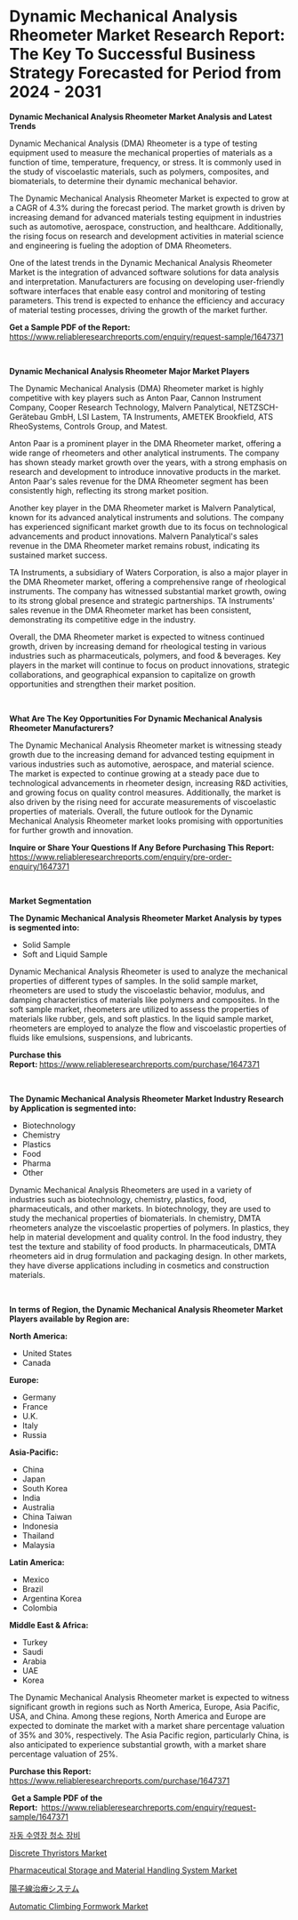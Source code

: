 <p><h1>Dynamic Mechanical Analysis Rheometer Market Research Report: The Key To Successful Business Strategy Forecasted for Period from 2024 - 2031</h1></p><p><strong>Dynamic Mechanical Analysis Rheometer Market Analysis and Latest Trends</strong></p>
<p><p>Dynamic Mechanical Analysis (DMA) Rheometer is a type of testing equipment used to measure the mechanical properties of materials as a function of time, temperature, frequency, or stress. It is commonly used in the study of viscoelastic materials, such as polymers, composites, and biomaterials, to determine their dynamic mechanical behavior.</p><p>The Dynamic Mechanical Analysis Rheometer Market is expected to grow at a CAGR of 4.3% during the forecast period. The market growth is driven by increasing demand for advanced materials testing equipment in industries such as automotive, aerospace, construction, and healthcare. Additionally, the rising focus on research and development activities in material science and engineering is fueling the adoption of DMA Rheometers.</p><p>One of the latest trends in the Dynamic Mechanical Analysis Rheometer Market is the integration of advanced software solutions for data analysis and interpretation. Manufacturers are focusing on developing user-friendly software interfaces that enable easy control and monitoring of testing parameters. This trend is expected to enhance the efficiency and accuracy of material testing processes, driving the growth of the market further.</p></p>
<p><strong>Get a Sample PDF of the Report:&nbsp;</strong> <a href="https://www.reliableresearchreports.com/enquiry/request-sample/1647371">https://www.reliableresearchreports.com/enquiry/request-sample/1647371</a></p>
<p>&nbsp;</p>
<p><strong>Dynamic Mechanical Analysis Rheometer Major Market Players</strong></p>
<p><p>The Dynamic Mechanical Analysis (DMA) Rheometer market is highly competitive with key players such as Anton Paar, Cannon Instrument Company, Cooper Research Technology, Malvern Panalytical, NETZSCH-Gerätebau GmbH, LSI Lastem, TA Instruments, AMETEK Brookfield, ATS RheoSystems, Controls Group, and Matest.</p><p>Anton Paar is a prominent player in the DMA Rheometer market, offering a wide range of rheometers and other analytical instruments. The company has shown steady market growth over the years, with a strong emphasis on research and development to introduce innovative products in the market. Anton Paar's sales revenue for the DMA Rheometer segment has been consistently high, reflecting its strong market position.</p><p>Another key player in the DMA Rheometer market is Malvern Panalytical, known for its advanced analytical instruments and solutions. The company has experienced significant market growth due to its focus on technological advancements and product innovations. Malvern Panalytical's sales revenue in the DMA Rheometer market remains robust, indicating its sustained market success.</p><p>TA Instruments, a subsidiary of Waters Corporation, is also a major player in the DMA Rheometer market, offering a comprehensive range of rheological instruments. The company has witnessed substantial market growth, owing to its strong global presence and strategic partnerships. TA Instruments' sales revenue in the DMA Rheometer market has been consistent, demonstrating its competitive edge in the industry.</p><p>Overall, the DMA Rheometer market is expected to witness continued growth, driven by increasing demand for rheological testing in various industries such as pharmaceuticals, polymers, and food & beverages. Key players in the market will continue to focus on product innovations, strategic collaborations, and geographical expansion to capitalize on growth opportunities and strengthen their market position.</p></p>
<p>&nbsp;</p>
<p><strong>What Are The Key Opportunities For Dynamic Mechanical Analysis Rheometer Manufacturers?</strong></p>
<p><p>The Dynamic Mechanical Analysis Rheometer market is witnessing steady growth due to the increasing demand for advanced testing equipment in various industries such as automotive, aerospace, and material science. The market is expected to continue growing at a steady pace due to technological advancements in rheometer design, increasing R&D activities, and growing focus on quality control measures. Additionally, the market is also driven by the rising need for accurate measurements of viscoelastic properties of materials. Overall, the future outlook for the Dynamic Mechanical Analysis Rheometer market looks promising with opportunities for further growth and innovation.</p></p>
<p><strong>Inquire or Share Your Questions If Any Before Purchasing This Report:</strong> <a href="https://www.reliableresearchreports.com/enquiry/pre-order-enquiry/1647371">https://www.reliableresearchreports.com/enquiry/pre-order-enquiry/1647371</a></p>
<p>&nbsp;</p>
<p><strong>Market Segmentation</strong></p>
<p><strong>The Dynamic Mechanical Analysis Rheometer Market Analysis by types is segmented into:</strong></p>
<p><ul><li>Solid Sample</li><li>Soft and Liquid Sample</li></ul></p>
<p><p>Dynamic Mechanical Analysis Rheometer is used to analyze the mechanical properties of different types of samples. In the solid sample market, rheometers are used to study the viscoelastic behavior, modulus, and damping characteristics of materials like polymers and composites. In the soft sample market, rheometers are utilized to assess the properties of materials like rubber, gels, and soft plastics. In the liquid sample market, rheometers are employed to analyze the flow and viscoelastic properties of fluids like emulsions, suspensions, and lubricants.</p></p>
<p><strong>Purchase this Report:&nbsp;</strong><a href="https://www.reliableresearchreports.com/purchase/1647371">https://www.reliableresearchreports.com/purchase/1647371</a></p>
<p>&nbsp;</p>
<p><strong>The Dynamic Mechanical Analysis Rheometer Market Industry Research by Application is segmented into:</strong></p>
<p><ul><li>Biotechnology</li><li>Chemistry</li><li>Plastics</li><li>Food</li><li>Pharma</li><li>Other</li></ul></p>
<p><p>Dynamic Mechanical Analysis Rheometers are used in a variety of industries such as biotechnology, chemistry, plastics, food, pharmaceuticals, and other markets. In biotechnology, they are used to study the mechanical properties of biomaterials. In chemistry, DMTA rheometers analyze the viscoelastic properties of polymers. In plastics, they help in material development and quality control. In the food industry, they test the texture and stability of food products. In pharmaceuticals, DMTA rheometers aid in drug formulation and packaging design. In other markets, they have diverse applications including in cosmetics and construction materials.</p></p>
<p>&nbsp;</p>
<p><strong>In terms of Region, the Dynamic Mechanical Analysis Rheometer Market Players available by Region are:</strong></p>
<p>
    <p> <strong> North America: </strong>
        <ul>
            <li>United States</li>
            <li>Canada</li>
        </ul>
        </p> 
    <p> <strong> Europe: </strong>
        <ul>
            <li>Germany</li>
            <li>France</li>
            <li>U.K.</li>
            <li>Italy</li>
            <li>Russia</li>
        </ul>
        </p> 
    <p> <strong> Asia-Pacific: </strong>
        <ul>
            <li>China</li>
            <li>Japan</li>
            <li>South Korea</li>
            <li>India</li>
            <li>Australia</li>
            <li>China Taiwan</li>
            <li>Indonesia</li>
            <li>Thailand</li>
            <li>Malaysia</li>
        </ul>
        </p> 
    <p> <strong> Latin America: </strong>
        <ul>
            <li>Mexico</li>
            <li>Brazil</li>
            <li>Argentina Korea</li>
            <li>Colombia</li>
        </ul>
        </p> 
    <p> <strong> Middle East & Africa: </strong>
        <ul>
            <li>Turkey</li>
            <li>Saudi</li>
            <li>Arabia</li>
            <li>UAE</li>
            <li>Korea</li>
        </ul>
    </p>
    </p>
<p><p>The Dynamic Mechanical Analysis Rheometer market is expected to witness significant growth in regions such as North America, Europe, Asia Pacific, USA, and China. Among these regions, North America and Europe are expected to dominate the market with a market share percentage valuation of 35% and 30%, respectively. The Asia Pacific region, particularly China, is also anticipated to experience substantial growth, with a market share percentage valuation of 25%.</p></p>
<p><strong>Purchase this Report: </strong><a href="https://www.reliableresearchreports.com/purchase/1647371">https://www.reliableresearchreports.com/purchase/1647371</a></p>
<p>&nbsp;<strong>Get a Sample PDF of the Report:&nbsp;&nbsp;</strong><a href="https://www.reliableresearchreports.com/enquiry/request-sample/1647371">https://www.reliableresearchreports.com/enquiry/request-sample/1647371</a></p>
<p><strong></strong></p>
<p><p><a href="https://github.com/nuekbpymrrz5/Market-Research-Report-List-1/blob/main/4834760186100.md">자동 수영장 청소 장비</a></p><p><a href="https://view.publitas.com/reportprime-1/discrete-thyristors-market-research-report-unlocks-analysis-on-the-market-financial-status-market-size-and-market-revenue-upto-2031/">Discrete Thyristors Market</a></p><p><a href="https://github.com/jerrycopelandthomaswsqd8q/Market-Research-Report-List-1/blob/main/pharmaceutical-storage-and-material-handling-system-market.md">Pharmaceutical Storage and Material Handling System Market</a></p><p><a href="https://github.com/jkjreqjscoxx7/Market-Research-Report-List-1/blob/main/1588218186195.md">陽子線治療システム</a></p><p><a href="https://issuu.com/reportprime-2/docs/automatic-climbing-formwork-market-size-2030.pptx">Automatic Climbing Formwork Market</a></p></p>
